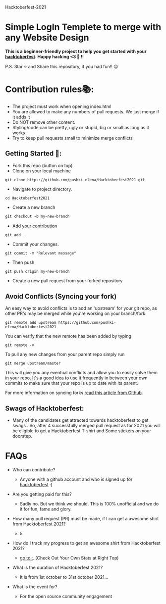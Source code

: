 Hacktoberfest-2021
# Simple LogIn Templete to merge with any Website Design 

**This is a beginner-friendly project to help you get started with your
[hacktoberfest](https://hacktoberfest.digitalocean.com/). Happy hacking <3 💙 !!**

P.S. Star ⭐ and Share this repository, if you had fun!! 😍


# Contribution rules📚:

- The project must work when opening index.html
- You are allowed to make any numbers of pull requests. We just merge if it adds it
- Do NOT remove other content.
- Styling/code can be pretty, ugly or stupid, big or small as long as it works
- Try to keep pull requests small to minimize merge conflicts


## Getting Started 🤗:

- Fork this repo (button on top)
- Clone on your local machine

```
git clone https://github.com/pushki-elena/Hacktoberfest2021.git

```
- Navigate to project directory.
```
cd Hacktoberfest2021
```

- Create a new branch

```markdown
git checkout -b my-new-branch
```
- Add your contribution
```
git add .
```
- Commit your changes.

```markdown
git commit -m "Relevant message"

```
- Then push 
```
git push origin my-new-branch
```
- Create a new pull request from your forked repository


## Avoid Conflicts (Syncing your fork)

An easy way to avoid conflicts is to add an 'upstream' for your git repo, as other PR's may be merged while you're working on your branch/fork.   

```terminal
git remote add upstream https://github.com/pushki-elena/Hacktoberfest2021
```

You can verify that the new remote has been added by typing
```terminal
git remote -v
```

To pull any new changes from your parent repo simply run
```terminal
git merge upstream/master
```

This will give you any eventual conflicts and allow you to easily solve them in your repo. It's a good idea to use it frequently in between your own commits to make sure that your repo is up to date with its parent.

For more information on syncing forks [read this article from Github](https://help.github.com/articles/syncing-a-fork/).

## Swags of Hacktoberfest:
- Many of the candidates get attracted towards hacktoberfest to get swags . So, after 4 successfully merged pull request as for 2021 you will be eligible to get a Hacktoberfest T-shirt and Some stickers on your doorstep.
 
   
# FAQs 

- Who can contribute?
  - Anyone with a github account and who is signed up for
[hacktoberfest](https://hacktoberfest.digitalocean.com/) :)

- Are you getting paid for this?
  - Sadly no. But we think we should. This is 100% unofficial and we do it for fun, fame and glory.

- How many pull request (PR) must be made, if I can get a awesome shirt from Hacktoberfest 2021?
  - 5

- How do I track my progress to get an awesome shirt from Hacktoberfest 2021?
  - [go to :](https://hacktoberfest.digitalocean.com/profile/). (Check Out Your Own Stats at Right Top)

- What is the duration of Hacktoberfest 2021?
  - It is from 1st october to 31st october 2021...

- What is the event for?
  - For the open source community engagement


